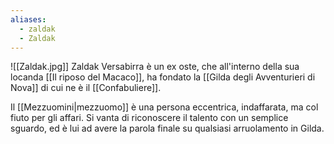 ```yaml
---
aliases:
  - zaldak
  - Zaldak
---
```

![[Zaldak.jpg]]
Zaldak Versabirra è un ex oste, che all'interno della sua locanda [[Il riposo del Macaco]], ha fondato la [[Gilda degli Avventurieri di Nova]] di cui ne è il [[Confabuliere]]. 

Il [[Mezzuomini|mezzuomo]] è una persona eccentrica, indaffarata, ma col fiuto per gli affari. Si vanta di riconoscere il talento con un semplice sguardo, ed è lui ad avere la parola finale su qualsiasi arruolamento in Gilda.
